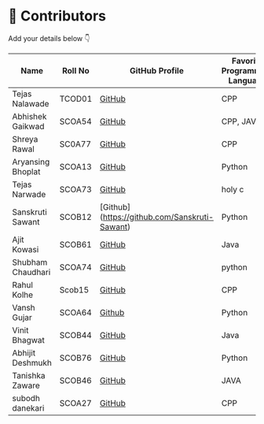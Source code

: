 # 👥 Contributors

Add your details below 👇

| Name            | Roll No | GitHub Profile                                                                 | Favorite Programming Language | Dream Company |
|-----------------|---------|--------------------------------------------------------------------------------|-------------------------------|---------------|
| Tejas Nalawade  | TCOD01  | [GitHub](https://github.com/Tejas-Santosh-Nalawade)                            | CPP                           | Google        |
| Abhishek Gaikwad| SCOA54  | [GitHub](https://github.com/abhi-7755/first-contribution.git)                  | CPP, JAVA                     | Google        |
| Shreya Rawal    | SC0A77  | [GitHub](https://github.com/shreyarawal6486-sketch)                            | CPP                           | Google        |
| Aryansing Bhoplat | SCOA13 | [GitHub](https://github.com/Aryan-Bhoplat) | Python | Amazon |
|Tejas Narwade|SCOA73|[GitHub](https://github.com/t9ja5)| holy c|linux|
| Sanskruti Sawant | SCOB12 |[Github] (https://github.com/Sanskruti-Sawant)| Python | Google |
| Ajit Kowasi | SCOB61 | [GitHub](https://github.com/Ajit-Raju-Kowasi) | Java | Google |
|Shubham Chaudhari|SCOA74|[GitHub](https://github.com/shubham5400E)|python|infosys|
Rahul Kolhe | Scob15 | [GitHub](https://github.com/Rahulkolhe777) | CPP | Google |
|Vansh Gujar|SCOA64|[Github](https://github.com/Vansh936)|Python|BLACK ROCKCONTRIBUTORS.md|
| Vinit Bhagwat  | SCOB44 |[GitHub](https://github.com/vinitbhagwat) | Java | Microsoft |  
| Abhijit Deshmukh | SCOB76 | [GitHub](https://github.com/Abhijit5011) | Python | Microsoft |
| Tanishka Zaware| SCOB46 | [GitHub](https://github.com/tanishkazaware/github-_session-try.git) | JAVA | Google |
| subodh danekari | SCOA27| [GitHub](https://github.com/subodhdanekari/first-contribution.git) | CPP | Google |
